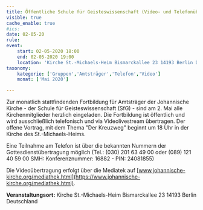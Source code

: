 ```yaml
---
title: Öffentliche Schule für Geisteswissenschaft (Video- und Telefonübertragung)
visible: true
cache_enable: true
#ics: 
date: 02-05-20
rule: 
event:
	start: 02-05-2020 18:00
	end: 02-05-2020 19:00
	location: 'Kirche St.-Michaels-Heim Bismarckallee 23 14193 Berlin Deutschland'
taxonomy:
	kategorie: ['Gruppen','Amtsträger','Telefon','Video']
	monat: ['Mai 2020']

---
```

Zur monatlich stattfindenden Fortbildung für Amtsträger der Johannische Kirche - der Schule für Geisteswissenschaft (SfG) - sind am 2. Mai alle Kirchenmitglieder herzlich eingeladen. Die Fortbildung ist öffentlich und wird ausschließlich telefonisch und via Videolivestream übertragen. Der offene Vortrag, mit dem Thema "Der Kreuzweg" beginnt um 18 Uhr in der Kirche des St.-Michaels-Heims.

Eine Teilnahme am Telefon ist über die bekannten Nummern der Gottesdienstübertragung möglich (Tel.: (030) 201 63 49 00 oder (089) 121 40 59 00 SMH: Konferenznummer: 16882 - PIN: 24081855)

Die Videoübertragung erfolgt über die Mediatek auf [www.johannische-kirche.org/mediathek.html](https://www.johannische-kirche.org/mediathek.html).



**Veranstaltungsort:** Kirche St.-Michaels-Heim
Bismarckallee 23
14193 Berlin
Deutschland

